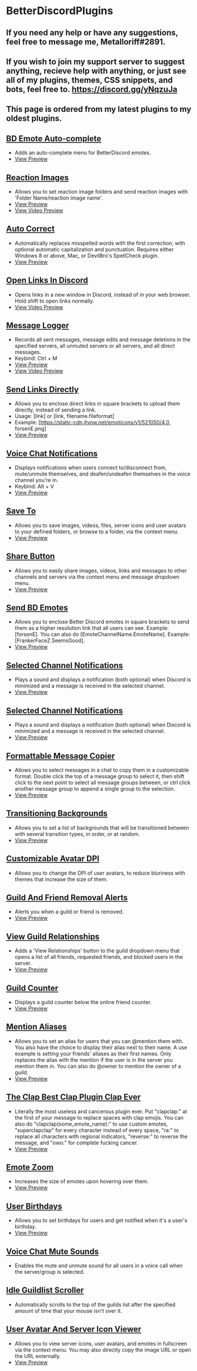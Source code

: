 # BetterDiscordPlugins


## If you need any help or have any suggestions, feel free to message me, Metalloriff#2891.

## If you wish to join my support server to suggest anything, recieve help with anything, or just see all of my plugins, themes, CSS snippets, and bots, feel free to. https://discord.gg/yNqzuJa

## This page is ordered from my latest plugins to my oldest plugins.

## [BD Emote Auto-complete](https://github.com/Metalloriff/BetterDiscordPlugins/blob/master/BDEmoteAutocomplete.plugin.js)
- Adds an auto-complete menu for BetterDiscord emotes.
- [View Preview](https://imgur.com/a/dAGFRO3)

## [Reaction Images](https://github.com/Metalloriff/BetterDiscordPlugins/blob/master/ReactionImages.plugin.js)
- Allows you to set reaction image folders and send reaction images with 'Folder Name/reaction image name'.
- [View Preview](https://imgur.com/a/YfVX3WW)
- [View Video Preview](https://raw.githubusercontent.com/Metalloriff/BetterDiscordPlugins/master/VideoExamples/ReactionImages.mp4)

## [Auto Correct](https://github.com/Metalloriff/BetterDiscordPlugins/blob/master/AutoCorrect.plugin.js)
- Automatically replaces misspelled words with the first correction, with optional automatic capitalization and punctuation. Requires either Windows 8 or above, Mac, or DevilBro's SpellCheck plugin.
- [View Preview](https://imgur.com/a/7zQmdK6)

## [Open Links In Discord](https://github.com/Metalloriff/BetterDiscordPlugins/blob/master/OpenLinksInDiscord.plugin.js)
- Opens links in a new window in Discord, instead of in your web browser. Hold shift to open links normally.
- [View Video Preview](https://raw.githubusercontent.com/Metalloriff/BetterDiscordPlugins/master/VideoExamples/OpenLinksInDiscord.mp4)

## [Message Logger](https://github.com/Metalloriff/BetterDiscordPlugins/blob/master/MessageLogger.plugin.js)
- Records all sent messages, message edits and message deletions in the specified servers, all unmuted servers or all servers, and all direct messages.
- Keybind: Ctrl + M
- [View Preview](https://imgur.com/a/wxTZpym)
- [View Video Preview](https://raw.githubusercontent.com/Metalloriff/BetterDiscordPlugins/master/VideoExamples/MessageLogger.mp4)

## [Send Links Directly](https://github.com/Metalloriff/BetterDiscordPlugins/blob/master/SendLinksDirectly.plugin.js)
- Allows you to enclose direct links in square brackets to upload them directly, instead of sending a link.
-    Usage: [link] or [link, filename.fileformat]
-    Example: [https://static-cdn.jtvnw.net/emoticons/v1/521050/4.0, forsenE.png]
- [View Preview](https://raw.githubusercontent.com/Metalloriff/BetterDiscordPlugins/master/VideoExamples/SendLinksDirectly.mp4)

## [Voice Chat Notifications](https://github.com/Metalloriff/BetterDiscordPlugins/blob/master/VoiceChatNotifications.plugin.js)
- Displays notifications when users connect to/disconnect from, mute/unmute themselves, and deafen/undeafen themselves in the voice channel you're in.
- Keybind: Alt + V
- [View Preview](https://imgur.com/a/YP8DkZI)

## [Save To](https://github.com/Metalloriff/BetterDiscordPlugins/blob/master/SaveTo.plugin.js)
- Allows you to save images, videos, files, server icons and user avatars to your defined folders, or browse to a folder, via the context menu.
- [View Preview](https://imgur.com/a/Ej9w3df)

## [Share Button](https://github.com/Metalloriff/BetterDiscordPlugins/blob/master/ShareButton.plugin.js)
- Allows you to easily share images, videos, links and messages to other channels and servers via the context menu and message dropdown menu.
- [View Preview](https://imgur.com/a/uyWaxqT)

## [Send BD Emotes](https://github.com/Metalloriff/BetterDiscordPlugins/blob/master/SendBDEmotes.plugin.js)
- Allows you to enclose Better Discord emotes in square brackets to send them as a higher resolution link that all users can see. Example: [forsenE]. You can also do [EmoteChannelName.EmoteName]. Example: [FrankerFaceZ.SeemsGood].
- [View Preview](https://i.imgur.com/4y8A41g.gifv)

## [Selected Channel Notifications](https://github.com/Metalloriff/BetterDiscordPlugins/blob/master/SelectedChannelNotifications.plugin.js)
- Plays a sound and displays a notification (both optional) when Discord is minimized and a message is received in the selected channel.
- [View Preview](https://i.imgur.com/roBx2GU.png)

## [Selected Channel Notifications](https://github.com/Metalloriff/BetterDiscordPlugins/blob/master/SelectedChannelNotifications.plugin.js)
- Plays a sound and displays a notification (both optional) when Discord is minimized and a message is received in the selected channel.
- [View Preview](https://i.imgur.com/roBx2GU.png)

## [Formattable Message Copier](https://github.com/Metalloriff/BetterDiscordPlugins/blob/master/FormattableMessageCopier.plugin.js)
- Allows you to select messages in a chat to copy them in a customizable format.
Double click the top of a message group to select it, then shift click to the next point to select all message groups between, or ctrl click another message group to append a single group to the selection.
- [View Preview](https://imgur.com/a/yvP73)

## [Transitioning Backgrounds](https://github.com/Metalloriff/BetterDiscordPlugins/blob/master/TransitioningBackgrounds.plugin.js)
- Allows you to set a list of backgrounds that will be transitioned between with several transition types, in order, or at random.
- [View Preview](https://imgur.com/a/UdM2j)

## [Customizable Avatar DPI](https://github.com/Metalloriff/BetterDiscordPlugins/blob/master/CustomizableAvatarDPI.plugin.js)
- Allows you to change the DPI of user avatars, to reduce bluriness with themes that increase the size of them.

## [Guild And Friend Removal Alerts](https://github.com/Metalloriff/BetterDiscordPlugins/blob/master/GuildAndFriendRemovalAlerts.plugin.js)
- Alerts you when a guild or friend is removed.
- [View Preview](https://imgur.com/a/US7K9)

## [View Guild Relationships](https://github.com/Metalloriff/BetterDiscordPlugins/blob/master/ViewGuildRelationships.plugin.js)
- Adds a 'View Relationships' button to the guild dropdown menu that opens a list of all friends, requested friends, and blocked users in the server.
- [View Preview](https://imgur.com/a/agdcU)

## [Guild Counter](https://github.com/Metalloriff/BetterDiscordPlugins/blob/master/GuildCounter.plugin.js)
- Displays a guild counter below the online friend counter.
- [View Preview](https://i.imgur.com/328NvYq.png)

## [Mention Aliases](https://github.com/Metalloriff/BetterDiscordPlugins/blob/master/MentionAliases.plugin.js)
- Allows you to set an alias for users that you can @mention them with. You also have the choice to display their alias next to their name. A use example is setting your friends' aliases as their first names. Only replaces the alias with the mention if the user is in the server you mention them in. You can also do @owner to mention the owner of a guild.
- [View Preview](https://imgur.com/a/vJ3Gh)

## [The Clap Best Clap Plugin Clap Ever](https://github.com/Metalloriff/BetterDiscordPlugins/blob/master/TheClapBestClapPluginClapEver.plugin.js)
- Literally the most useless and cancerous plugin ever. Put "clapclap:" at the first of your message to replace spaces with clap emojis. You can also do "clapclap(some_emote_name):" to use custom emotes, "superclapclap" for every character instead of every space, "ra:" to replace all characters with regional indicators, "reverse:" to reverse the message, and "owo:" for complete fucking cancer.
- [View Preview](https://imgur.com/a/9nGWn)

## [Emote Zoom](https://github.com/Metalloriff/BetterDiscordPlugins/blob/master/BetterEmoteSizes.plugin.js)
- Increases the size of emotes upon hovering over them.
- [View Preview](https://imgur.com/a/r197T)

## [User Birthdays](https://github.com/Metalloriff/BetterDiscordPlugins/blob/master/UserBirthdays.plugin.js)
- Allows you to set birthdays for users and get notified when it's a user's birthday.
- [View Preview](https://imgur.com/a/ydrqP)

## [Voice Chat Mute Sounds](https://github.com/Metalloriff/BetterDiscordPlugins/blob/master/VCMuteSounds.plugin.js)
- Enables the mute and unmute sound for all users in a voice call when the server/group is selected.

## [Idle Guildlist Scroller](https://github.com/Metalloriff/BetterDiscordPlugins/blob/master/IdleGuildlistScroller.plugin.js)
- Automatically scrolls to the top of the guilds list after the specified amount of time that your mouse isn't over it.

## [User Avatar And Server Icon Viewer](https://github.com/Metalloriff/BetterDiscordPlugins/blob/master/AvatarIconViewer.plugin.js)
- Allows you to view server icons, user avatars, and emotes in fullscreen via the context menu. You may also directly copy the image URL or open the URL externally.
- [View Preview](https://imgur.com/a/pPGxG)
